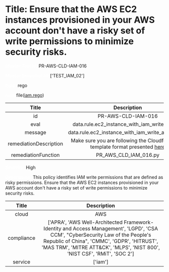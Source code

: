 



# Title: Ensure that the AWS EC2 instances provisioned in your AWS account don't have a risky set of write permissions to minimize security risks.


***<font color="white">Master Test Id:</font>*** PR-AWS-CLD-IAM-016

***<font color="white">Master Snapshot Id:</font>*** ['TEST_IAM_02']

***<font color="white">type:</font>*** rego

***<font color="white">rule:</font>*** file([iam.rego])  
  
  
  
  

|Title|Description|
| :---: | :---: |
|id|PR-AWS-CLD-IAM-016|
|eval|data.rule.ec2_instance_with_iam_write_access|
|message|data.rule.ec2_instance_with_iam_write_access_err|
|remediationDescription|Make sure you are following the Cloudformation template format presented <a href='https://boto3.amazonaws.com/v1/documentation/api/latest/reference/services/iam.html#IAM.Client.get_role' target='_blank'>here</a>|
|remediationFunction|PR_AWS_CLD_IAM_016.py|


***<font color="white">Severity:</font>*** High

***<font color="white">Description:</font>*** This policy identifies IAM write permissions that are defined as risky permissions. Ensure that the AWS EC2 instances provisioned in your AWS account don't have a risky set of write permissions to minimize security risks.  
  
  

|Title|Description|
| :---: | :---: |
|cloud|AWS|
|compliance|['APRA', 'AWS Well-Architected Framework-Identity and Access Management', 'LGPD', 'CSA CCM', "CyberSecurity Law of the People's Republic of China", 'CMMC', 'GDPR', 'HITRUST', 'MAS TRM', 'MITRE ATT&CK', 'MLPS', 'NIST 800', 'NIST CSF', 'RMiT', 'SOC 2']|
|service|['iam']|



[iam.rego]: https://github.com/prancer-io/prancer-compliance-test/tree/master/aws/cloud/iam.rego

